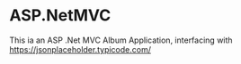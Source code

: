 # ASP.NetMVC
This ia an ASP .Net MVC Album Application, interfacing with https://jsonplaceholder.typicode.com/
